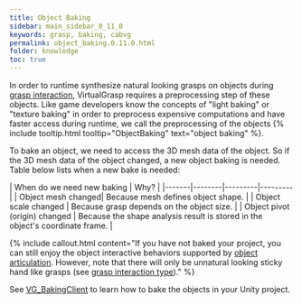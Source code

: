 ```yaml
---
title: Object Baking
sidebar: main_sidebar_0_11_0
keywords: grasp, baking, cabvg
permalink: object_baking.0.11.0.html
folder: knowledge
toc: true
---
```


In order to runtime synthesize natural looking grasps on objects during [grasp interaction](grasp_interaction.0.11.0.html), 
VirtualGrasp requires a preprocessing step of these objects. 
Like game developers know the concepts of "light baking" or "texture baking" in order to preprocess expensive computations and have faster access during runtime, we call the preprocessing of the objects {% include tooltip.html tooltip="ObjectBaking" text="object baking" %}.

To bake an object, we need to access the 3D mesh data of the object. 
So if the 3D mesh data of the object changed, a new object baking is needed. 
Table below lists when a new bake is needed:

| When do we need new baking | Why? |
|-------|--------|---------|---------|
| Object mesh changed|  Because mesh defines object shape. | 
| Object scale changed |  Because grasp depends on the object size. | 
| Object pivot (origin) changed |  Because the shape analysis result is stored in the object's coordinate frame. | 

{% include callout.html content="If you have not baked your project, you can still enjoy 
the object interactive behaviors supported by [object articulation](object_articulation.0.11.0.html#object-articulation). 
However, note that there will only be unnatural looking sticky hand like grasps
 (see [grasp interaction type](grasp_interaction.0.11.0.html#grasp-interaction-type))." %}

See [VG_BakingClient](unity_component_vgbakingclient.0.11.0.html) to learn how to bake the objects in your Unity project.


